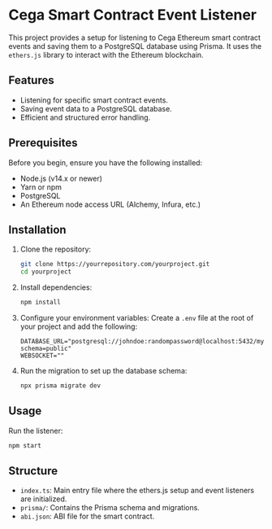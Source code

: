 # Cega Smart Contract Event Listener

This project provides a setup for listening to Cega Ethereum smart contract events and saving them to a PostgreSQL database using Prisma. It uses the `ethers.js` library to interact with the Ethereum blockchain.

## Features

- Listening for specific smart contract events.
- Saving event data to a PostgreSQL database.
- Efficient and structured error handling.

## Prerequisites

Before you begin, ensure you have the following installed:
- Node.js (v14.x or newer)
- Yarn or npm
- PostgreSQL
- An Ethereum node access URL (Alchemy, Infura, etc.)

## Installation

1. Clone the repository:
   ```bash
   git clone https://yourrepository.com/yourproject.git
   cd yourproject
   ```

2. Install dependencies:
   ```bash
   npm install
   ```

3. Configure your environment variables:
   Create a `.env` file at the root of your project and add the following:
   ```plaintext
   DATABASE_URL="postgresql://johndoe:randompassword@localhost:5432/mydb?schema=public"
   WEBSOCKET=""
   ```

4. Run the migration to set up the database schema:
   ```bash
   npx prisma migrate dev
   ```

## Usage

Run the listener:
```bash
npm start
```

## Structure

- `index.ts`: Main entry file where the ethers.js setup and event listeners are initialized.
- `prisma/`: Contains the Prisma schema and migrations.
- `abi.json`: ABI file for the smart contract.

